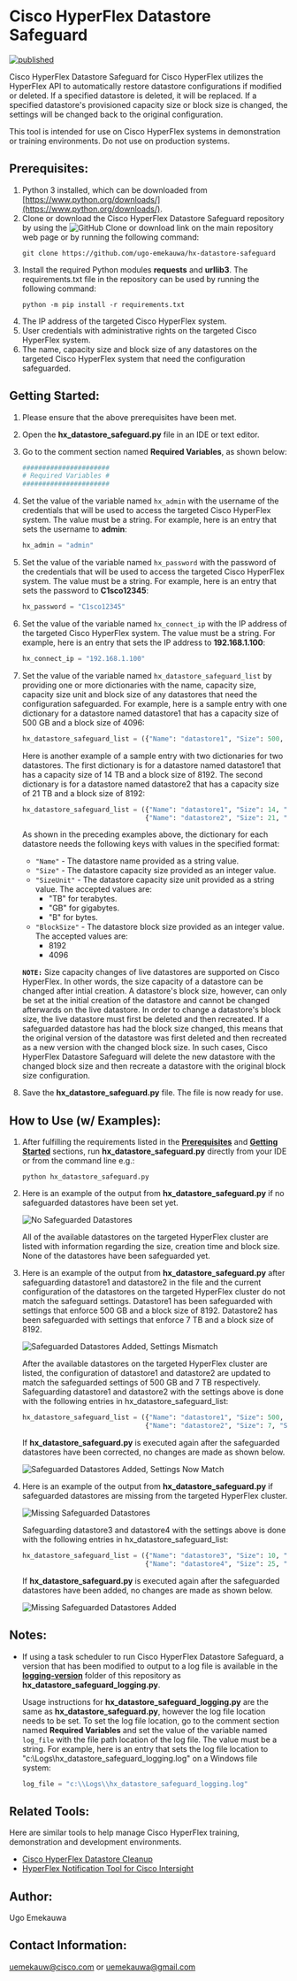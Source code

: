 # Cisco HyperFlex Datastore Safeguard

[![published](https://static.production.devnetcloud.com/codeexchange/assets/images/devnet-published.svg)](https://developer.cisco.com/codeexchange/github/repo/ugo-emekauwa/hx-datastore-safeguard)

Cisco HyperFlex Datastore Safeguard for Cisco HyperFlex utilizes the HyperFlex API to automatically restore datastore configurations if modified or deleted. If a specified datastore is deleted, it will be replaced. If a specified datastore's provisioned capacity size or block size is changed, the settings will be changed back to the original configuration.

This tool is intended for use on Cisco HyperFlex systems in demonstration or training environments. Do not use on production systems.

## Prerequisites:
1. Python 3 installed, which can be downloaded from [https://www.python.org/downloads/](https://www.python.org/downloads/).
2. Clone or download the Cisco HyperFlex Datastore Safeguard repository by using the ![GitHub Clone or download](./assets/GitHub_Clone_or_download_link_button.png "GitHub Clone or download") link on the main repository web page or by running the following command:
    ```
    git clone https://github.com/ugo-emekauwa/hx-datastore-safeguard
    ```
3. Install the required Python modules **requests** and **urllib3**. The requirements.txt file in the repository can be used by running the following command:
    ```
    python -m pip install -r requirements.txt
    ```
4. The IP address of the targeted Cisco HyperFlex system.
5. User credentials with administrative rights on the targeted Cisco HyperFlex system.
6. The name, capacity size and block size of any datastores on the targeted Cisco HyperFlex system that need the configuration safeguarded.

## Getting Started:
1. Please ensure that the above prerequisites have been met.
2. Open the **hx_datastore_safeguard.py** file in an IDE or text editor.
3. Go to the comment section named **Required Variables**, as shown below:
    ```python
    ######################
    # Required Variables #
    ######################
    ```
4. Set the value of the variable named `hx_admin` with the username of the credentials that will be used to access the targeted Cisco HyperFlex system. The value must be a string. For example, here is an entry that sets the username to **admin**:
    ```python
    hx_admin = "admin"
    ```
5. Set the value of the variable named `hx_password` with the password of the credentials that will be used to access the targeted Cisco HyperFlex system. The value must be a string. For example, here is an entry that sets the password to **C1sco12345**:
    ```python
    hx_password = "C1sco12345"
    ```
6. Set the value of the variable named `hx_connect_ip` with the IP address of the targeted Cisco HyperFlex system. The value must be a string. For example, here is an entry that sets the IP address to **192.168.1.100**:
    ```python
    hx_connect_ip = "192.168.1.100"
    ```
7. Set the value of the variable named `hx_datastore_safeguard_list` by providing one or more dictionaries with the name, capacity size, capacity size unit and block size of any datastores that need the configuration safeguarded.
    For example, here is a sample entry with one dictionary for a datastore named datastore1 that has a capacity size of 500 GB and a block size of 4096:
    ```python
    hx_datastore_safeguard_list = ({"Name": "datastore1", "Size": 500, "SizeUnit": "GB", "BlockSize": 4096})
    ```
    Here is another example of a sample entry with two dictionaries for two datastores. The first dictionary is for a datastore named datastore1 that has a capacity size of 14 TB and a block size of 8192. The second dictionary is for a datastore named datastore2 that has a capacity size of 21 TB and a block size of 8192: 
    ```python
    hx_datastore_safeguard_list = ({"Name": "datastore1", "Size": 14, "SizeUnit": "TB", "BlockSize": 8192}, 
                                   {"Name": "datastore2", "Size": 21, "SizeUnit": "TB", "BlockSize": 8192})
    ```
    As shown in the preceding examples above, the dictionary for each datastore needs the following keys with values in the specified format:
    - `"Name"` - The datastore name provided as a string value.
    - `"Size"` - The datastore capacity size provided as an integer value.
    - `"SizeUnit"` - The datastore capacity size unit provided as a string value. The accepted values are:
        - "TB" for terabytes.
        - "GB" for gigabytes.
        - "B" for bytes.
    - `"BlockSize"` - The datastore block size provided as an integer value. The accepted values are:
        - 8192
        - 4096

    **`NOTE:`** Size capacity changes of live datastores are supported on Cisco HyperFlex. In other words, the size capacity of a datastore can be changed after intial creation. A datastore's block size, however, can only be set at the initial creation of the datastore and cannot be changed afterwards on the live datastore. In order to change a datastore's block size, the live datastore must first be deleted and then recreated. If a safeguarded datastore has had the block size changed, this means that the original version of the datastore was first deleted and then recreated as a new version with the changed block size. In such cases, Cisco HyperFlex Datastore Safeguard will delete the new datastore with the changed block size and then recreate a datastore with the original block size configuration.
8. Save the **hx_datastore_safeguard.py** file. The file is now ready for use.

## How to Use (w/ Examples):

1. After fulfilling the requirements listed in the [**Prerequisites**](https://github.com/ugo-emekauwa/hx-datastore-safeguard#prerequisites) and [**Getting Started**](https://github.com/ugo-emekauwa/hx-datastore-safeguard#getting-started) sections, run **hx_datastore_safeguard.py** directly from your IDE or from the command line e.g.:
    ```
    python hx_datastore_safeguard.py
    ```
2. Here is an example of the output from **hx_datastore_safeguard.py** if no safeguarded datastores have been set yet.

    ![No Safeguarded Datastores](./assets/No_Safeguarded_Datastores.png "No Safeguarded Datastores")

    All of the available datastores on the targeted HyperFlex cluster are listed with information regarding the size, creation time and block size. None of the datastores have been safeguarded yet.

3. Here is an example of the output from **hx_datastore_safeguard.py** after safeguarding datastore1 and datastore2 in the file and the current configuration of the datastores on the targeted HyperFlex cluster do not match the safeguard settings. Datastore1 has been safeguarded with settings that enforce 500 GB and a block size of 8192. Datastore2 has been safeguarded with settings that enforce 7 TB and a block size of 8192.

    ![Safeguarded Datastores Added, Settings Mismatch](./assets/Safeguarded_Datastores_Added_Settings_Mismatch.png "Safeguarded Datastores Added, Settings Mismatch")

    After the available datastores on the targeted HyperFlex cluster are listed, the configuration of datastore1 and datastore2 are updated to match the safeguarded settings of 500 GB and 7 TB respectively. Safeguarding datastore1 and datastore2 with the settings above is done with the following entries in hx_datastore_safeguard_list:
    ```python
    hx_datastore_safeguard_list = ({"Name": "datastore1", "Size": 500, "SizeUnit": "GB", "BlockSize": 8192}, 
                                   {"Name": "datastore2", "Size": 7, "SizeUnit": "TB", "BlockSize": 8192})
    ```

    If **hx_datastore_safeguard.py** is executed again after the safeguarded datastores have been corrected, no changes are made as shown below.

    ![Safeguarded Datastores Added, Settings Now Match](./assets/Safeguarded_Datastores_Added_Settings_Now_Match.png "Safeguarded Datastores Added, Settings Now Match")

4. Here is an example of the output from **hx_datastore_safeguard.py** if safeguarded datastores are missing from the targeted HyperFlex cluster.

    ![Missing Safeguarded Datastores](./assets/Missing_Safeguarded_Datastores.png "Missing Safeguarded Datastores")

    Safeguarding datastore3 and datastore4 with the settings above is done with the following entries in hx_datastore_safeguard_list:
    ```python
    hx_datastore_safeguard_list = ({"Name": "datastore3", "Size": 10, "SizeUnit": "TB", "BlockSize": 8192}, 
                                   {"Name": "datastore4", "Size": 25, "SizeUnit": "TB", "BlockSize": 8192})
    ```

    If **hx_datastore_safeguard.py** is executed again after the safeguarded datastores have been added, no changes are made as shown below.

    ![Missing Safeguarded Datastores Added](./assets/Missing_Safeguarded_Datastores_Added.png "Missing Safeguarded Datastores Added")

## Notes:
- If using a task scheduler to run Cisco HyperFlex Datastore Safeguard, a version that has been modified to output to a log file is available in the [**logging-version**](https://github.com/ugo-emekauwa/hx-datastore-safeguard/tree/master/logging-version) folder of this repository as **hx_datastore_safeguard_logging.py**.

    Usage instructions for **hx_datastore_safeguard_logging.py** are the same as **hx_datastore_safeguard.py**, however the log file location needs to be set. To set the log file location, go to the comment section named **Required Variables** and set the value of the variable named `log_file` with the file path location of the log file. The value must be a string. For example, here is an entry that sets the log file location to "c:\Logs\hx_datastore_safeguard_logging.log" on a Windows file system:
    ```python
    log_file = "c:\\Logs\\hx_datastore_safeguard_logging.log"
    ```

## Related Tools:
Here are similar tools to help manage Cisco HyperFlex training, demonstration and development environments.
- [Cisco HyperFlex Datastore Cleanup](https://github.com/ugo-emekauwa/hx-datastore-cleanup)
- [HyperFlex Notification Tool for Cisco Intersight](https://github.com/ugo-emekauwa/hyperflex-notification-tool)

## Author:
Ugo Emekauwa

## Contact Information:
uemekauw@cisco.com or uemekauwa@gmail.com
